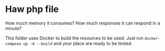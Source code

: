 # Haw php file

How much memory it consumes? How much responses it can respond in a minute?

This folder uses Docker to build the resources to be used. Just run `docker-compose up -d --build` and your place are ready to be tested.
